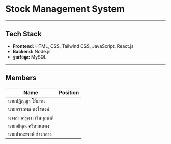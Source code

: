 # Stock Management System




---

## Tech Stack  

- **Frontend:** HTML, CSS, Tailwind CSS, JavaScript, React.js 
- **Backend:** Node.js
- **ฐานข้อมูล:** MySQL  

---

## Members  


| Name                   | Position                                   |
|------------------------|--------------------------------------------|
| นายปฏิญญา โม้มวน       |                                             |
| นายอรรถพล หงไธสงค์     |                                             |
| นางสาวศรุตา กวินกุลชาติ    |                                            |
| นายอธิคุณ ศรีสวนแตง      |                                            |
| นายปาณะพงษ์ ช้างกลาง      |                                          |
